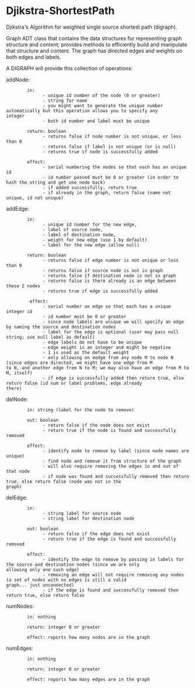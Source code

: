 # Djikstra-ShortestPath

Djikstra's Algorithm for weighted single source shortest path (digraph).

Graph ADT class that contains the data structures for representing graph structure and content; provides methods to efficiently build and manipulate that structure and content. The graph has directed edges and weights on both edges and labels.

A DIGRAPH will provide this collection of operations:

addNode:
      
            in: 
                  - unique id number of the node (0 or greater)
                  - string for name
                  - you might want to generate the unique number automatically but this operation allows you to specify any                       integer
                  - both id number and label must be unique
          
            return: boolean
                  - returns false if node number is not unique, or less than 0
                  - returns false if label is not unique (or is null)
                  - returns true if node is successfully added
            
            effect:
                  - serial numbering the nodes so that each has an unique id
                  - id number passed must be 0 or greater (in order to hash the string and get one node back)
                  - if added successfully, return true
                  - if already in the graph, return false (name not unique, id not unique)
          
addEdge:

            in: 
                  - unique id number for the new edge, 
                  - label of source node,
                  - label of destination node,
                  - weight for new edge (use 1 by default)
                  - label for the new edge (allow null)
          
            return: boolean
                  - returns false if edge number is not unique or less than 0
                  - returns false if source node is not in graph
                  - returns false if destination node is not in graph
                  - returns false is there already is an edge between these 2 nodes
                  - returns true if edge is successfully added 
                  
             effect: 
                  - serial number an edge so that each has a unique integer id
                  - id number must be 0 or greater
                  - since node labels are unique we will specify an edge by naming the source and destination nodes
                  - label for the edge is optional (user may pass null string; use null label as default)
                  - edge labels do not have to be unique
                  - edge weight is an integer and might be negative
                  - 1 is used as the default weight
                  - only allowing on eedge from any node M to node N (since edges are directed, we might have one edge from M                   to N, and another edge from N to M; we may also have an edge from M to M, itself)
                  - if edge is successfully added then return true, else return false (id num or label problems, edge already                   there)
            
delNode:

            in: string (label for the node to remove)
      
            out: boolean
                  - return false if the node does not exist
                  - return true if the node is found and successfully removed
                  
            effect:
                  - identify node to remove by label (since node names are unique)
                  - find node and remove it from structure of the graph
                  - will also require removing the edges in and out of that node
                  - if node was found and successfully removed then return true, else return false (node was not in the                         graph)
delEdge:

            in: 
                  - string label for source node
                  - string label for destination node
          
            out: boolean
                  - return false if the edge does not exist
                  - return true if the edge is found and successfully removed
                  
            effect:
                  - identify the edge to remove by passing in labels for the source and destination nodes (since we are only                     allowing only one such edge)
                  - removing an edge will not require removing any nodes (a set of nodes with no edges is still a valid                         graph... just unconnected)
                  - if the edge is found and successfully removed then return true, else return false

numNodes:

            in: nothing
      
            return: integer 0 or greater
            
            effect: reports how many nodes are in the graph
numEdges:

            in: nothing
            
            return: integer 0 or greater

            effect: reports how many edges are in the graph
